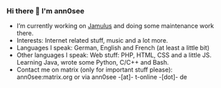 ### Hi there 👋 I'm ann0see


- I’m currently working on [Jamulus](https://jamulus.io) and doing some maintenance work there.
- Interests: Internet related stuff, music and a lot more. 
- Languages I speak: German, English and French (at least a little bit)
- Other languages I speak: Web stuff: PHP, HTML, CSS and a little JS. Learning Java, wrote some Python, C/C++ and Bash.
- Contact me on matrix (only for important stuff please): ann0see:matrix.org or via ann0see -[at]- t-online -[dot]- de
